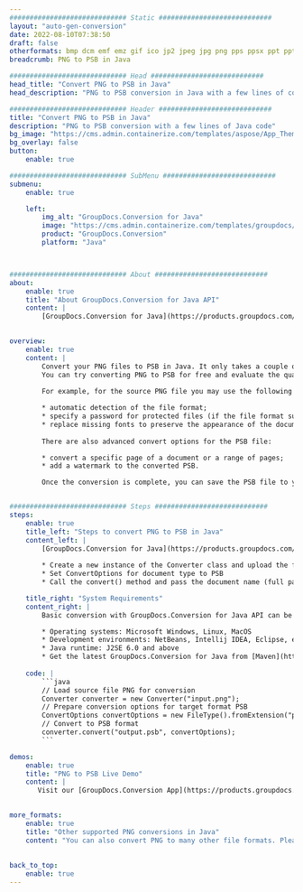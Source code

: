 ```yaml
---
############################# Static ############################
layout: "auto-gen-conversion"
date: 2022-08-10T07:38:50
draft: false
otherformats: bmp dcm emf emz gif ico jp2 jpeg jpg png pps ppsx ppt pptx psb psd svg svgz tga tif tiff webp wmf wmz
breadcrumb: PNG to PSB in Java

############################# Head ############################
head_title: "Convert PNG to PSB in Java"
head_description: "PNG to PSB conversion in Java with a few lines of code. Convert over 160 file formats using the GroupDocs document conversion API for Java"

############################# Header ############################
title: "Convert PNG to PSB in Java"
description: "PNG to PSB conversion with a few lines of Java code"
bg_image: "https://cms.admin.containerize.com/templates/aspose/App_Themes/V3/images/bg/header1.png"
bg_overlay: false
button:
    enable: true

############################# SubMenu ############################
submenu:
    enable: true

    left:
        img_alt: "GroupDocs.Conversion for Java"
        image: "https://cms.admin.containerize.com/templates/groupdocs/images/product-logos/90x90-noborder/groupdocs-conversion-java.png"
        product: "GroupDocs.Conversion"
        platform: "Java"



############################# About ############################
about:
    enable: true
    title: "About GroupDocs.Conversion for Java API"
    content: |
        [GroupDocs.Conversion for Java](https://products.groupdocs.com/conversion/java/) is an advanced file format conversion API for converting between popular image and document formats such as Microsoft Office, OpenDocument, PDF, HTML, email, CAD. and much more with just a few lines of code. The native API automatically detects the formats of the original documents and offers many options for customizing the converted documents. Along with the function of extracting information from a document, it also supports caching of the conversion results to the local disk by default. However, any type of cache storage can be supported by implementing the appropriate interfaces - Amazon S3, Dropbox, Google Drive, Windows Azure, Reddis, or any others.
    

overview:
    enable: true
    content: |
        Convert your PNG files to PSB in Java. It only takes a couple of lines of Java code on any platform of your choice, such as Windows, Linux, macOS.
        You can try converting PNG to PSB for free and evaluate the quality of the conversion results. Along with simple file conversion scripts, you can try more sophisticated options for loading the PNG source file and storing the PSB output. 
        
        For example, for the source PNG file you may use the following load options:

        * automatic detection of the file format;
        * specify a password for protected files (if the file format supports it);
        * replace missing fonts to preserve the appearance of the document.
        
        There are also advanced convert options for the PSB file:

        * convert a specific page of a document or a range of pages;
        * add a watermark to the converted PSB.

        Once the conversion is complete, you can save the PSB file to your local file path or to any third party storage such as FTP, Amazon S3, Google Drive, Dropbox etc. Please note - to convert PNG to PSB, you do not need to install any additional software, such as MS Office, Open Office, Adobe Acrobat Reader etc.


############################# Steps ############################
steps:
    enable: true
    title_left: "Steps to convert PNG to PSB in Java"
    content_left: |
        [GroupDocs.Conversion for Java](https://products.groupdocs.com/conversion/java/) allows developers to easily convert PNG file to PSB with a few lines of code.
        
        * Create a new instance of the Converter class and upload the file PNG with the full path
        * Set ConvertOptions for document type to PSB
        * Call the convert() method and pass the document name (full path) and format (PSB) as a parameter

    title_right: "System Requirements"
    content_right: |
        Basic conversion with GroupDocs.Conversion for Java API can be done with just a few lines of code. Our APIs are supported on all major platforms and operating systems. Before executing the code below, make sure you have the following prerequisites installed on your system.

        * Operating systems: Microsoft Windows, Linux, MacOS
        * Development environments: NetBeans, Intellij IDEA, Eclipse, etc.
        * Java runtime: J2SE 6.0 and above
        * Get the latest GroupDocs.Conversion for Java from [Maven](https://repository.groupdocs.com/webapp/#/artifacts/browse/tree/General/repo/com/groupdocs/groupdocs-conversion)
         
    code: |
        ```java    
        // Load source file PNG for conversion
        Converter converter = new Converter("input.png");
        // Prepare conversion options for target format PSB
        ConvertOptions convertOptions = new FileType().fromExtension("psb").getConvertOptions();
        // Convert to PSB format
        converter.convert("output.psb", convertOptions);
        ```

demos:
    enable: true
    title: "PNG to PSB Live Demo"
    content: |
       Visit our [GroupDocs.Conversion App](https://products.groupdocs.app/conversion/family) website and try PNG to PSB conversion now. The free demo has the following benefits
          

more_formats:
    enable: true
    title: "Other supported PNG conversions in Java"
    content: "You can also convert PNG to many other file formats. Please see the list below."
       
       
back_to_top:
    enable: true
---
```

